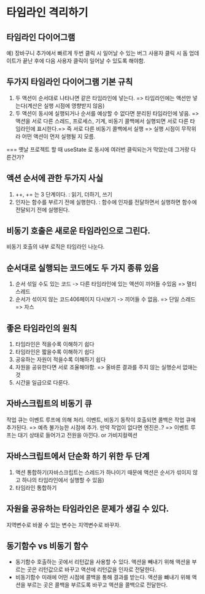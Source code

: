 # 타임라인 격리하기

## 타임라인 다이어그램

예) 장바구니 추가에서 빠르게 두번 클릭 시 일어날 수 있는 버그
사용자 클릭 시 돔 업데이트가 끝난 후에 다음 사용자 클릭이 일어날 수 있도록 해야함.

## 두가지 타임라인 다이어그램 기본 규칙

1. 두 액션이 순서대로 나타나면 같은 타임라인에 넣는다.
   => 타임라인에는 액션만 넣는다(계산은 실행 시점에 영향받지 않음)
2. 두 액션이 동시에 실행되거나 순서를 예상할 수 없다면 분리된 타임라인에 넣음.
   => 액션을 서로 다른 스레드, 프로세스, 기계, 비동기 콜백에서 실행되면 서로 다른 타임라인에 표시한다.=> 즉 서로 다른 비동기 콜백에서 실행 => 실행 시점이 무작위라 어떤 액션이 먼저 실행될 지 모름.

===
옛날 프로젝트 할 때 useState 로 동시에 여러번 클릭되는거 막았는데 그거랑 다른건가?

## 액션 순서에 관한 두가지 사실

1. ++, += 는 3 단계이다. : 읽기, 더하기, 쓰기
2. 인자는 함수를 부르기 전에 실행한다. : 함수에 인자를 전달하면서 실행하면 함수에 전달되기 전에 실행된다.

## 비동기 호출은 새로운 타임라인으로 그린다.

비동기 호출의 내부 로직은 타임라인 나눈다.

## 순서대로 실행되는 코드에도 두 가지 종류 있음

1. 순서 섞일 수도 있는 코드
   -> 다른 타임라인에 있는 액션이 끼어들 수있음 => 멀티스레드
2. 순서가 섞이지 않는 코드406페이지 다시보기
   -> 끼어들 수 없음. => 단일 스레드 => 자스

## 좋은 타임라인의 원칙

1. 타임라인은 적을수록 이해하기 쉽다
2. 타임라인은 짧을수록 이해하기 쉽다
3. 공유하는 자원이 적을수록 이해하기 쉽다
4. 자원을 공유한다면 서로 조율해야함. => 올바른 결과를 주지 않는 실행순서 없애는 것
5. 시간을 일급으로 다룬다.

## 자바스크립트의 비동기 큐

작업 큐는 이벤트 루프에 의해 처리. 이벤트, 비동기 동작이 호출되면 콜백은 작업 큐에 추가된다.
=> 예측 불가능한 시점에 추가.
만약 작업이 없다면 엔진은..? => 이벤트 루프는 대기 상태로 들어가고 전원을 아낀다. or 가비지컬렉션

## 자바스크립트에서 단순화 하기 위한 두 단계

1. 액션 통합하기(자바스크립트는 스레드가 하나이기 때문에 액션은 순서가 섞이지 않고 하나의 타임라인에서 실행할 수 있음)
2. 타임라인 통합하기

## 자원을 공유하는 타임라인은 문제가 생길 수 있다.

지역변수로 바꿀 수 있는 변수는 지역변수로 바꾸자.

## 동기함수 vs 비동기 함수

- 동기함수
  호출하는 곳에서 리턴값을 사용할 수 있다.
  액션을 빼내기 위해 액션을 부르는 곳은 리턴값으로 바꾸고 액션에 리턴값을 인자로 전달한다.
- 비동기함수
  미래에 어떤 시점에 콜백을 통해 결과를 받는다.
  액션을 뺴내기 위해 액션을 부르는 곳은 콜백을 부르도록 바꾸고 액션을 콜백으로 전달한다.
